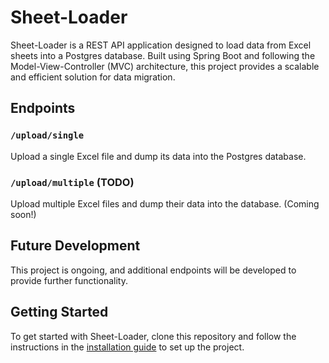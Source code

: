 **Sheet-Loader**
================

Sheet-Loader is a REST API application designed to load data from Excel sheets into a Postgres database. Built using Spring Boot and following the Model-View-Controller (MVC) architecture, this project provides a scalable and efficient solution for data migration.

**Endpoints**
------------

### `/upload/single`

Upload a single Excel file and dump its data into the Postgres database.

### `/upload/multiple` (TODO)

Upload multiple Excel files and dump their data into the database. (Coming soon!)

**Future Development**
--------------------

This project is ongoing, and additional endpoints will be developed to provide further functionality.

**Getting Started**
-------------------

To get started with Sheet-Loader, clone this repository and follow the instructions in the [installation guide](INSTALLATION_GUIDE.md) to set up the project.